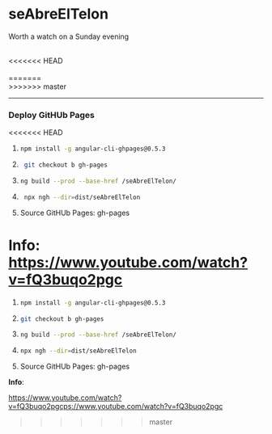 # seAbreElTelon
Worth a watch on a Sunday evening



<br>
<<<<<<< HEAD
<br>
<br>
=======
<br> 
>>>>>>> master
<hr>

### Deploy GitHUb Pages

<<<<<<< HEAD
1.  ```sh
    npm install -g angular-cli-ghpages@0.5.3
    ``` 
2. ```sh
    git checkout b gh-pages
    ``` 
3. ```sh
   ng build --prod --base-href /seAbreElTelon/
    ``` 
4. ```sh
    npx ngh --dir=dist/seAbreElTelon
    ``` 
5. Source GitHUb Pages: gh-pages


**Info**:
https://www.youtube.com/watch?v=fQ3buqo2pgc
=======
1. ```sh
   npm install -g angular-cli-ghpages@0.5.3
    ```
2. ```sh
   git checkout b gh-pages
    ```
3. ```sh
   ng build --prod --base-href /seAbreElTelon/
   ```
4. ```sh
   npx ngh --dir=dist/seAbreElTelon
   ```
5. Source GitHUb Pages: gh-pages

**Info**: 

https://www.youtube.com/watch?v=fQ3buqo2pgcps://www.youtube.com/watch?v=fQ3buqo2pgc
>>>>>>> master
